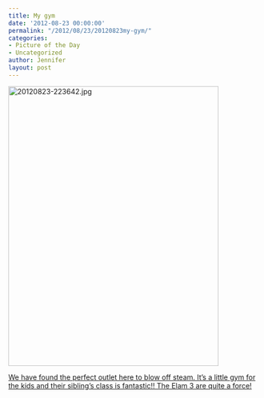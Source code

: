 ```yaml
---
title: My gym
date: '2012-08-23 00:00:00'
permalink: "/2012/08/23/20120823my-gym/"
categories:
- Picture of the Day
- Uncategorized
author: Jennifer
layout: post
---
```


[<img height="560" alt="20120823-223642.jpg" width="420" class="alignnone " src="http://static.squarespace.com/static/50db6bb3e4b015296cd43789/50dfa5b1e4b0dc6320e0b5ea/50dfa5b4e4b0dc6320e0b954/1345761399000/?format=original" />](http://static.squarespace.com/static/50db6bb3e4b015296cd43789/50dfa5b1e4b0dc6320e0b5ea/50dfa5b4e4b0dc6320e0b954/1345761399000/?format=original)

[We have found the perfect outlet here to blow off steam. It&#8217;s a little gym for the kids and their sibling&#8217;s class is fantastic!! The Elam 3 are quite a force!](http://www.flickr.com/photos/jenniferandJennifers_photos/sets/72157631169619576/)

